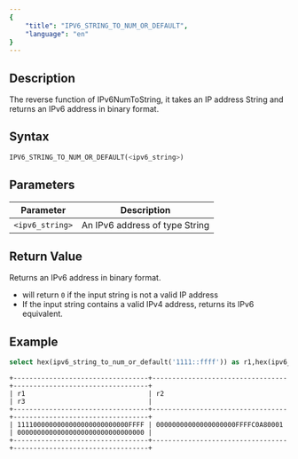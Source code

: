```yaml
---
{
    "title": "IPV6_STRING_TO_NUM_OR_DEFAULT",
    "language": "en"
}
---
```


<!-- 
Licensed to the Apache Software Foundation (ASF) under one
or more contributor license agreements.  See the NOTICE file
distributed with this work for additional information
regarding copyright ownership.  The ASF licenses this file
to you under the Apache License, Version 2.0 (the
"License"); you may not use this file except in compliance
with the License.  You may obtain a copy of the License at
  http://www.apache.org/licenses/LICENSE-2.0
Unless required by applicable law or agreed to in writing,
software distributed under the License is distributed on an
"AS IS" BASIS, WITHOUT WARRANTIES OR CONDITIONS OF ANY
KIND, either express or implied.  See the License for the
specific language governing permissions and limitations
under the License.
-->

## Description
The reverse function of IPv6NumToString, it takes an IP address String and returns an IPv6 address in binary format.


## Syntax
```sql
IPV6_STRING_TO_NUM_OR_DEFAULT(<ipv6_string>)
```

## Parameters
| Parameter | Description                                      |
|-----------|--------------------------------------------------|
| `<ipv6_string>`      | An IPv6 address of type String  |


## Return Value
Returns an IPv6 address in binary format.
- will return `0` if the input string is not a valid IP address
- If the input string contains a valid IPv4 address, returns its IPv6 equivalent.

## Example
```sql
select hex(ipv6_string_to_num_or_default('1111::ffff')) as r1,hex(ipv6_string_to_num_or_default('192.168.0.1')) as r2, hex(ipv6_string_to_num_or_default('notaaddress')) as r3;
```
```text
+----------------------------------+----------------------------------+----------------------------------+
| r1                               | r2                               | r3                               |
+----------------------------------+----------------------------------+----------------------------------+
| 1111000000000000000000000000FFFF | 00000000000000000000FFFFC0A80001 | 00000000000000000000000000000000 |
+----------------------------------+----------------------------------+----------------------------------+
```
